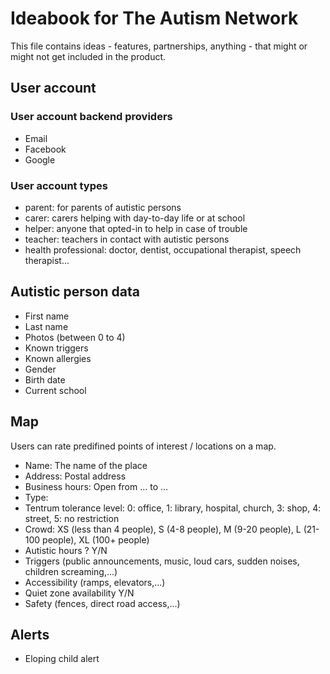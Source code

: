 # Ideabook for The Autism Network
This file contains ideas - features, partnerships, anything - that might or might not get included in the product.
## User account
### User account backend providers
- Email
- Facebook
- Google
### User account types
- parent: for parents of autistic persons
- carer: carers helping with day-to-day life or at school
- helper: anyone that opted-in to help in case of trouble
- teacher: teachers in contact with autistic persons
- health professional: doctor, dentist, occupational therapist, speech therapist...
## Autistic person data
- First name
- Last name
- Photos (between 0 to 4)
- Known triggers
- Known allergies
- Gender
- Birth date
- Current school
## Map
Users can rate predifined points of interest / locations on a map.
- Name: The name of the place
- Address: Postal address
- Business hours: Open from ... to ...
- Type: 
- Tentrum tolerance level: 0: office, 1: library, hospital, church, 3: shop, 4: street, 5: no restriction
- Crowd: XS (less than 4 people), S (4-8 people), M (9-20 people), L (21-100 people), XL (100+ people)
- Autistic hours ? Y/N
- Triggers (public announcements, music, loud cars, sudden noises, children screaming,...)
- Accessibility (ramps, elevators,...)
- Quiet zone availability Y/N
- Safety (fences, direct road access,...)
## Alerts
- Eloping child alert